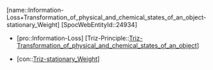 ﻿---
type: TrizContradiction
aliases:
- Information-Loss+Transformation_of_physical_and_chemical_states_of_an_object-stationary_Weight
license: CC BY-SA 4.0
copyright: https://github.com/SpocWeb
IsDeleted: false
IsReadOnly: false
Confidential: public
tags: 
- Triz/Contradiction
---
[name::Information-Loss+Transformation_of_physical_and_chemical_states_of_an_object-stationary_Weight]
[SpocWebEntityId::24934]
+ [pro::Information-Loss]
[Triz-Principle::[Triz-Transformation_of_physical_and_chemical_states_of_an_object](tech/Triz/Principle/Triz-Transformation_of_physical_and_chemical_states_of_an_object.md)]
- [con::[Triz-stationary_Weight](tech/Triz/Parameter/Triz-stationary_Weight.md)]

